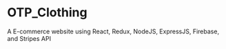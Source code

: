 # OTP_Clothing
A E-commerce website using React, Redux, NodeJS, ExpressJS, Firebase, and Stripes API
